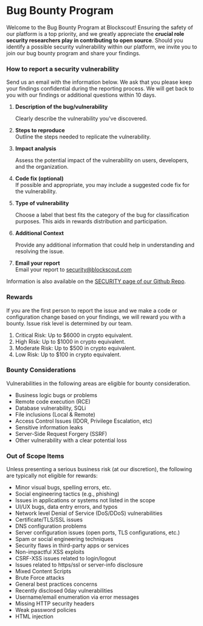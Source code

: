 # Bug Bounty Program

Welcome to the Bug Bounty Program at Blockscout! Ensuring the safety of our platform is a top priority, and we greatly appreciate the **crucial role security researchers play in contributing to open source**. Should you identify a possible security vulnerability within our platform, we invite you to join our bug bounty program and share your findings.

### How to report a security vulnerability

Send us an email with the information below. We ask that you please keep your findings confidential during the reporting process.  We will get back to you with our findings or additional questions within 10 days.

1.  **Description of the bug/vulnerability**

    Clearly describe the vulnerability you've discovered.
2. **Steps to reproduce**\
   Outline the steps needed to replicate the vulnerability.
3.  **Impact analysis**

    Assess the potential impact of the vulnerability on users, developers, and the organization.
4. **Code fix (optional)**\
   If possible and appropriate, you may include a suggested code fix for the vulnerability.
5.  **Type of vulnerability**

    Choose a label that best fits the category of the bug for classification purposes. This aids in rewards distribution and participation.&#x20;
6.  **Additional Context**

    Provide any additional information that could help in understanding and resolving the issue.
7. **Email your report**\
   Email your report to [security@blockscout.com](mailto:%22security%40blockscout.com%22%20%3Csecurity%40blockscout.com%3E)

Information is also available on the [SECURITY page of our Github Repo](https://github.com/blockscout/.github/blob/7a136f9c6091bf8b03195224f8abe56305ebb795/SECURITY.md?plain=1#L3).

### Rewards &#x20;

If you are the first person to report the issue and we make a code or configuration change based on your findings, we will reward you with a bounty. Issue risk level is determined by our team.

1. Critical Risk: Up to $6000 in crypto equivalent.&#x20;
2. High Risk: Up to $1000 in crypto equivalent.&#x20;
3. Moderate Risk: Up to $500 in crypto equivalent.
4. Low Risk: Up to $100 in crypto equivalent.

### Bounty Considerations

Vulnerabilities in the following areas are eligible for bounty consideration.

* Business logic bugs or problems
* Remote code execution (RCE)
* Database vulnerability, SQLi
* File inclusions (Local & Remote)
* Access Control Issues (IDOR, Privilege Escalation, etc)
* Sensitive information leaks
* Server-Side Request Forgery (SSRF)
* Other vulnerability with a clear potential loss

### **Out of Scope Items**

Unless presenting a serious business risk (at our discretion), the following are typically not eligible for rewards:

* Minor visual bugs, spelling errors, etc.
* Social engineering tactics (e.g., phishing)
* Issues in applications or systems not listed in the scope
* UI/UX bugs, data entry errors, and typos
* Network level Denial of Service (DoS/DDoS) vulnerabilities
* Certificate/TLS/SSL issues
* DNS configuration problems
* Server configuration issues (open ports, TLS configurations, etc.)
* Spam or social engineering techniques
* Security flaws in third-party apps or services
* Non-impactful XSS exploits
* CSRF-XSS issues related to login/logout
* Issues related to https/ssl or server-info disclosure
* Mixed Content Scripts
* Brute Force attacks
* General best practices concerns
* Recently disclosed 0day vulnerabilities
* Username/email enumeration via error messages
* Missing HTTP security headers
* Weak password policies
* HTML injection

